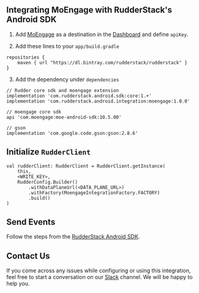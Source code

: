 

## Integrating MoEngage with RudderStack's Android SDK

1. Add [MoEngage](https://www.moengage.com) as a destination in the [Dashboard](https://app.rudderstack.com/) and define `apiKey`.

2. Add these lines to your ```app/build.gradle```

```
repositories {
    maven { url "https://dl.bintray.com/rudderstack/rudderstack" }
}
```
3. Add the dependency under ```dependencies```

```
// Rudder core sdk and moengage extension
implementation 'com.rudderstack.android.sdk:core:1.+'
implementation 'com.rudderstack.android.integration:moengage:1.0.0'

// moengage core sdk
api 'com.moengage:moe-android-sdk:10.5.00'

// gson
implementation 'com.google.code.gson:gson:2.8.6'
```

## Initialize ```RudderClient```

```
val rudderClient: RudderClient = RudderClient.getInstance(
    this,
    <WRITE_KEY>,
    RudderConfig.Builder()
        .withDataPlaneUrl(<DATA_PLANE_URL>)
        .withFactory(MoengageIntegrationFactory.FACTORY)
        .build()
)
```

## Send Events

Follow the steps from the [RudderStack Android SDK](https://github.com/rudderlabs/rudder-sdk-android).

## Contact Us

If you come across any issues while configuring or using this integration, feel free to start a conversation on our [Slack](https://resources.rudderstack.com/join-rudderstack-slack) channel. We will be happy to help you.
